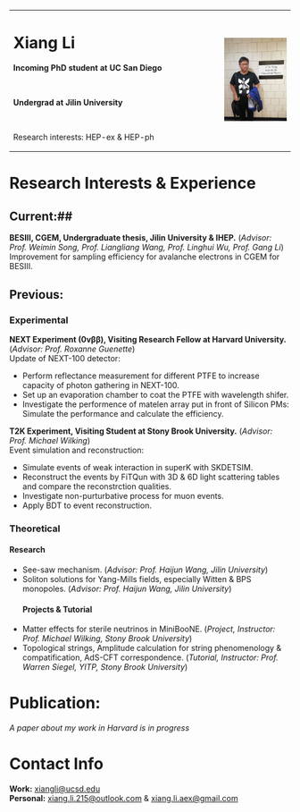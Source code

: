 <table border="0">
  <tr>
    <td width="75%">
      <h1>Xiang Li</h1>
      <p><b>Incoming PhD student at UC San Diego</b></p>
      <br/>
      <p><b>Undergrad at Jilin University</b></p>
      <br/>
      <p>Research interests: HEP-ex & HEP-ph</p>
    </td>
    <td width="25%">
      <img src="1.jpg" width="100%">      
    </td>
  </tr>
</table>

# Research Interests & Experience 
## Current:## 
**BESIII, CGEM, Undergraduate thesis, Jilin University & IHEP.** (*Advisor: Prof. Weimin Song, Prof. Liangliang Wang, Prof. Linghui Wu, Prof. Gang Li*)  
Improvement for sampling efficiency for avalanche electrons in CGEM for BESIII. 
## Previous:
### Experimental
**NEXT Experiment (0vββ), Visiting Research Fellow at Harvard University.** (*Advisor: Prof. Roxanne Guenette*)  
Update of NEXT-100 detector:  
+ Perform reflectance measurement for different PTFE to increase capacity of photon gathering in NEXT-100.  
+ Set up an evaporation chamber to coat the PTFE with wavelength shifer.  
+ Investigate the performence of matelen array put in front of Silicon PMs: Simulate the performance and calculate the efficiency.  

**T2K Experiment, Visiting Student at Stony Brook University.** (*Advisor: Prof. Michael Wilking*)  
Event simulation and reconstruction:  
+ Simulate events of weak interaction in superK with SKDETSIM.  
+ Reconstruct the events by FiTQun with 3D & 6D light scattering tables and compare the reconstrction qualities.  
+ Investigate non-purturbative process for muon events.  
+ Apply BDT to event reconstruction.  

### Theoretical
  #### Research
* See-saw mechanism. (*Advisor: Prof. Haijun Wang, Jilin University*)   
* Soliton solutions for Yang-Mills fields, especially Witten & BPS monopoles. (*Advisor: Prof. Haijun Wang, Jilin University*)  
  #### Projects & Tutorial
* Matter effects for sterile neutrinos in MiniBooNE. (*Project, Instructor: Prof. Michael Wilking, Stony Brook University*)  
* Topological strings, Amplitude calculation for string phenomenology & compatification, AdS-CFT correspondence. (*Tutorial, Instructor: Prof. Warren Siegel, YITP, Stony Brook University*)  

# Publication:
*A paper about my work in Harvard is in progress*
# Contact Info
**Work:** xiangli@ucsd.edu  
**Personal:** xiang.li.215@outlook.com & xiang.li.aex@gmail.com
